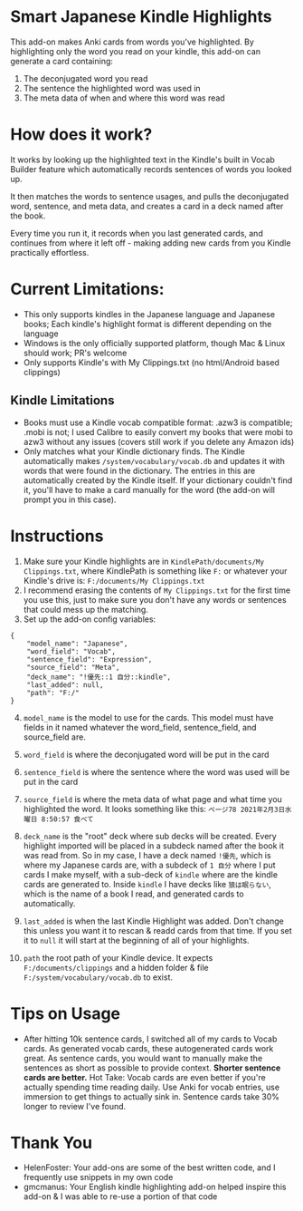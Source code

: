 # Smart Japanese Kindle Highlights

This add-on makes Anki cards from words you've highlighted. By highlighting only the word you read on your kindle, this add-on can generate a card containing:

1. The deconjugated word you read
2. The sentence the highlighted word was used in
3. The meta data of when and where this word was read

# How does it work?

It works by looking up the highlighted text in the Kindle's built in Vocab Builder feature which automatically records sentences of words you looked up. 

It then matches the words to sentence usages, and pulls the deconjugated word, sentence, and meta data, and creates a card in a deck named after the book.

Every time you run it, it records when you last generated cards, and continues from where it left off - making adding new cards from you Kindle practically effortless.

# Current Limitations:
- This only supports kindles in the Japanese language and Japanese books; Each kindle's highlight format is different depending on the language
- Windows is the only officially supported platform, though Mac & Linux should work; PR's welcome
- Only supports Kindle's with My Clippings.txt (no html/Android based clippings)
  
## Kindle Limitations
- Books must use a Kindle vocab compatible format: .azw3 is compatible; .mobi is not; I used Calibre to easily convert my books that were mobi to azw3 without any issues (covers still work if you delete any Amazon ids)
- Only matches what your Kindle dictionary finds. The Kindle automatically makes `/system/vocabulary/vocab.db` and updates it with words that were found in the dictionary. The entries in this are automatically created by the Kindle itself. If your dictionary couldn't find it, you'll have to make a card manually for the word (the add-on will prompt you in this case).

  
# Instructions

1. Make sure your Kindle highlights are in `KindlePath/documents/My Clippings.txt`, where KindlePath is something like `F:` or whatever your Kindle's drive is: `F:/documents/My Clippings.txt`
2. I recommend erasing the contents of `My Clippings.txt` for the first time you use this, just to make sure you don't have any words or sentences that could mess up the matching.
3. Set up the add-on config variables:

```
{
    "model_name": "Japanese", 
    "word_field": "Vocab",
    "sentence_field": "Expression",
    "source_field": "Meta",
    "deck_name": "!優先::1 自分::kindle",
    "last_added": null,
    "path": "F:/"
}
```
4. `model_name` is the model to use for the cards. This model must have fields in it named whatever the word_field, sentence_field, and source_field are.

5. `word_field` is where the deconjugated word will be put in the card
6. `sentence_field` is where the sentence where the word was used will be put in the card
7. `source_field` is where the meta data of what page and what time you highlighted the word. It looks something like this: `ページ78 2021年2月3日水曜日 8:50:57 食べて`
8. `deck_name` is the "root" deck where sub decks will be created. Every highlight imported will be placed in a subdeck named after the book it was read from. So in my case, I have a deck named `!優先`, which is where my Japanese cards are, with a subdeck of `1 自分` where I put cards I make myself, with a sub-deck of `kindle` where are the kindle cards are generated to. Inside `kindle` I have decks like `狼は眠らない`, which is the name of a book I read, and generated cards to automatically.
9. `last_added` is when the last Kindle Highlight was added. Don't change this unless you want it to rescan & readd cards from that time. If you set it to `null` it will start at the beginning of all of your highlights. 
10. `path` the root path of your Kindle device. It expects `F:/documents/clippings` and a hidden folder & file `F:/system/vocabulary/vocab.db` to exist.

# Tips on Usage
- After hitting 10k sentence cards, I switched all of my cards to Vocab cards. As generated vocab cards, these autogenerated cards work great. As sentence cards, you would want to manually make the sentences as short as possible to provide context. **Shorter sentence cards are better.** Hot Take: Vocab cards are even better if you're actually spending time reading daily. Use Anki for vocab entries, use immersion to get things to actually sink in. Sentence cards take 30% longer to review I've found. 

# Thank You
- HelenFoster: Your add-ons are some of the best written code, and I frequently use snippets in my own code
- gmcmanus: Your English kindle highlighting add-on helped inspire this add-on & I was able to re-use a portion of that code

